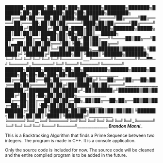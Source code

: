 ██████╗_██████╗_██╗███╗___███╗███████╗____███████╗███████╗_██████╗_██╗___██╗███████╗███╗___██╗_██████╗███████╗
██╔══██╗██╔══██╗██║████╗_████║██╔════╝____██╔════╝██╔════╝██╔═══██╗██║___██║██╔════╝████╗__██║██╔════╝██╔════╝
██████╔╝██████╔╝██║██╔████╔██║█████╗______███████╗█████╗__██║___██║██║___██║█████╗__██╔██╗_██║██║_____█████╗__
██╔═══╝_██╔══██╗██║██║╚██╔╝██║██╔══╝______╚════██║██╔══╝__██║▄▄_██║██║___██║██╔══╝__██║╚██╗██║██║_____██╔══╝__
██║_____██║__██║██║██║_╚═╝_██║███████╗____███████║███████╗╚██████╔╝╚██████╔╝███████╗██║_╚████║╚██████╗███████╗
╚═╝_____╚═╝__╚═╝╚═╝╚═╝_____╚═╝╚══════╝____╚══════╝╚══════╝_╚══▀▀═╝__╚═════╝_╚══════╝╚═╝__╚═══╝_╚═════╝╚══════╝
██████╗__█████╗__██████╗██╗__██╗████████╗██████╗__█████╗__██████╗██╗__██╗██╗███╗___██╗_██████╗________________
██╔══██╗██╔══██╗██╔════╝██║_██╔╝╚══██╔══╝██╔══██╗██╔══██╗██╔════╝██║_██╔╝██║████╗__██║██╔════╝________________
██████╔╝███████║██║_____█████╔╝____██║___██████╔╝███████║██║_____█████╔╝_██║██╔██╗_██║██║__███╗_______________
██╔══██╗██╔══██║██║_____██╔═██╗____██║___██╔══██╗██╔══██║██║_____██╔═██╗_██║██║╚██╗██║██║___██║_______________
██████╔╝██║__██║╚██████╗██║__██╗___██║___██║__██║██║__██║╚██████╗██║__██╗██║██║_╚████║╚██████╔╝_______________
╚═════╝_╚═╝__╚═╝_╚═════╝╚═╝__╚═╝___╚═╝___╚═╝__╚═╝╚═╝__╚═╝_╚═════╝╚═╝__╚═╝╚═╝╚═╝__╚═══╝_╚═════╝________________
_______________________________________________Brandon Manni__________________________________________________

This is a Backtracking Algorithm that finds a Prime Sequence between two integers. The program is made in C++. It is a console application.

Only the source code is included for now. The source code will be cleaned and the entire compiled program is to be added in the future. 

